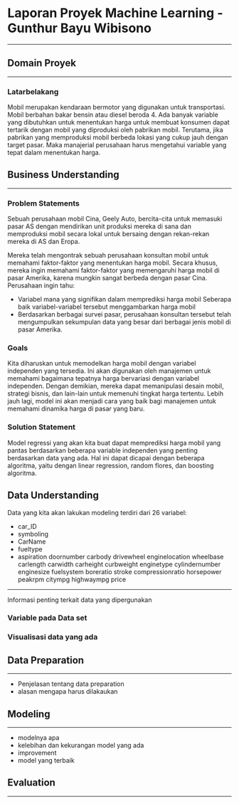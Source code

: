 # Laporan Proyek Machine Learning - Gunthur Bayu Wibisono

---

## Domain Proyek

---

### Latarbelakang
Mobil merupakan kendaraan bermotor yang digunakan untuk transportasi. Mobil berbahan bakar bensin atau diesel beroda 4. Ada banyak variable yang dibutuhkan untuk menentukan harga untuk membuat konsumen dapat tertarik dengan mobil yang diproduksi oleh pabrikan mobil. Terutama, jika pabrikan yang memproduksi mobil berbeda lokasi yang cukup jauh dengan target pasar. Maka manajerial perusahaan harus mengetahui variable yang tepat dalam menentukan harga.

## Business Understanding


---

### Problem Statements

Sebuah perusahaan mobil Cina, Geely Auto, bercita-cita untuk memasuki pasar AS dengan mendirikan unit produksi mereka di sana dan memproduksi mobil secara lokal untuk bersaing dengan rekan-rekan mereka di AS dan Eropa.

Mereka telah mengontrak sebuah perusahaan konsultan mobil untuk memahami faktor-faktor yang menentukan harga mobil. Secara khusus, mereka ingin memahami faktor-faktor yang memengaruhi harga mobil di pasar Amerika, karena mungkin sangat berbeda dengan pasar Cina. 
Perusahaan ingin tahu:
 * Variabel mana yang signifikan dalam memprediksi harga mobil
Seberapa baik variabel-variabel tersebut menggambarkan harga mobil
* Berdasarkan berbagai survei pasar, perusahaan konsultan tersebut telah mengumpulkan sekumpulan data yang besar dari berbagai jenis mobil di pasar Amerika.

### Goals

Kita diharuskan untuk memodelkan harga mobil dengan variabel independen yang tersedia. Ini akan digunakan oleh manajemen untuk memahami bagaimana tepatnya harga bervariasi dengan variabel independen. Dengan demikian, mereka dapat memanipulasi desain mobil, strategi bisnis, dan lain-lain untuk memenuhi tingkat harga tertentu. Lebih jauh lagi, model ini akan menjadi cara yang baik bagi manajemen untuk memahami dinamika harga di pasar yang baru.

### Solution Statement

Model regressi yang akan kita buat dapat memprediksi harga mobil yang pantas berdasarkan beberapa variable independen yang penting berdasarkan data yang ada. Hal ini dapat dicapai dengan beberapa algoritma, yaitu dengan linear regression, random flores, dan boosting algoritma.

## Data Understanding

Data yang kita akan lakukan modeling terdiri dari 26 variabel:
* car_ID
* symboling
* CarName
* fueltype
* aspiration
doornumber
carbody
drivewheel
enginelocation
wheelbase
carlength
carwidth
carheight
curbweight
enginetype
cylindernumber
enginesize
fuelsystem
boreratio
stroke
compressionratio
horsepower
peakrpm
citympg
highwaympg
price

---

Informasi penting terkait data yang dipergunakan
### Variable pada Data set

### Visualisasi data yang ada

## Data Preparation

---

* Penjelasan tentang data preparation
* alasan mengapa harus dilakaukan

## Modeling

---

* modelnya apa
* kelebihan dan kekurangan model yang ada
* improvement
* model yang terbaik

## Evaluation

---




